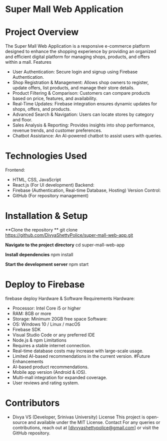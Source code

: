 # Super Mall Web Application

# Project Overview
The Super Mall Web Application is a responsive e-commerce platform designed to enhance the shopping experience by providing an organized and efficient digital platform for managing shops, products, and offers within a mall.
Features
* User Authentication: Secure login and signup using Firebase Authentication.
* Shop Registration & Management: Allows shop owners to register, update offers, list products, and manage their store details.
* Product Filtering & Comparison: Customers can compare products based on price, features, and availability.
* Real-Time Updates: Firebase integration ensures dynamic updates for shops, offers, and products.
* Advanced Search & Navigation: Users can locate stores by category and floor.
* Sales Analysis & Reporting: Provides insights into shop performance, revenue trends, and customer preferences.
* Chatbot Assistance: An AI-powered chatbot to assist users with queries.
# Technologies Used
Frontend:
* HTML, CSS, JavaScript
* React.js (For UI development)
Backend:
* Firebase (Authentication, Real-time Database, Hosting)
Version Control:
* GitHub (For repository management)
# Installation & Setup

**Clone the repository **
git clone https://github.com/DivyaShettyPolice/super-mall-web-app.git

**Navigate to the project directory**
cd super-mall-web-app

**Install dependencies**
npm install

**Start the development server**
npm start

# Deploy to Firebase
firebase deploy
Hardware & Software Requirements
Hardware:
* Processor: Intel Core i5 or higher
* RAM: 8GB or more
* Storage: Minimum 20GB free space
Software:
* OS: Windows 10 / Linux / macOS
* Firebase SDK
* Visual Studio Code or any preferred IDE
* Node.js & npm
Limitations
* Requires a stable internet connection.
* Real-time database costs may increase with large-scale usage.
* Limited AI-based recommendations in the current version.
#Future Enhancements
* AI-based product recommendations.
* Mobile app version (Android & iOS).
* Multi-mall integration for expanded coverage.
* User reviews and rating system.
# Contributors
* Divya VS (Developer, Srinivas University)
License
This project is open-source and available under the MIT License.
Contact
For any queries or contributions, reach out at [divvyashettypolice@gmail.com] or visit the GitHub repository.
